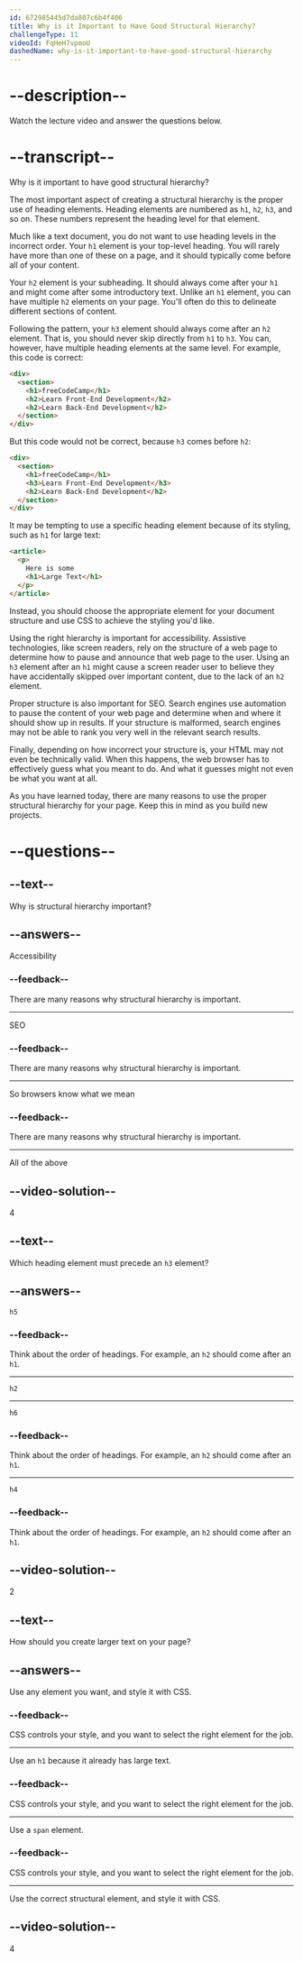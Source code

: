 ```yaml
---
id: 672985445d7da807c6b4f406
title: Why is it Important to Have Good Structural Hierarchy?
challengeType: 11
videoId: FqHeH7vpmoU
dashedName: why-is-it-important-to-have-good-structural-hierarchy
---
```


# --description--

Watch the lecture video and answer the questions below.

# --transcript--

Why is it important to have good structural hierarchy?

The most important aspect of creating a structural hierarchy is the proper use of heading elements. Heading elements are numbered as `h1`, `h2`, `h3`, and so on. These numbers represent the heading level for that element.

Much like a text document, you do not want to use heading levels in the incorrect order. Your `h1` element is your top-level heading. You will rarely have more than one of these on a page, and it should typically come before all of your content.

Your `h2` element is your subheading. It should always come after your `h1` and might come after some introductory text. Unlike an `h1` element, you can have multiple `h2` elements on your page. You'll often do this to delineate different sections of content.

Following the pattern, your `h3` element should always come after an `h2` element. That is, you should never skip directly from `h1` to `h3`. You can, however, have multiple heading elements at the same level. For example, this code is correct:

```html
<div>
  <section>
    <h1>freeCodeCamp</h1>
    <h2>Learn Front-End Development</h2>
    <h2>Learn Back-End Development</h2>
  </section>
</div>
```

But this code would not be correct, because `h3` comes before `h2`:

```html
<div>
  <section>
    <h1>freeCodeCamp</h1>
    <h3>Learn Front-End Development</h3>
    <h2>Learn Back-End Development</h2>
  </section>
</div>
```

It may be tempting to use a specific heading element because of its styling, such as `h1` for large text:

```html
<article>
  <p>
    Here is some
    <h1>Large Text</h1>
  </p>
</article>
```

Instead, you should choose the appropriate element for your document structure and use CSS to achieve the styling you'd like.

Using the right hierarchy is important for accessibility. Assistive technologies, like screen readers, rely on the structure of a web page to determine how to pause and announce that web page to the user. Using an `h3` element after an `h1` might cause a screen reader user to believe they have accidentally skipped over important content, due to the lack of an `h2` element.

Proper structure is also important for SEO. Search engines use automation to pause the content of your web page and determine when and where it should show up in results. If your structure is malformed, search engines may not be able to rank you very well in the relevant search results.

Finally, depending on how incorrect your structure is, your HTML may not even be technically valid. When this happens, the web browser has to effectively guess what you meant to do. And what it guesses might not even be what you want at all.

As you have learned today, there are many reasons to use the proper structural hierarchy for your page. Keep this in mind as you build new projects.

# --questions--

## --text--

Why is structural hierarchy important?

## --answers--

Accessibility

### --feedback--

There are many reasons why structural hierarchy is important.

---

SEO

### --feedback--

There are many reasons why structural hierarchy is important.

---

So browsers know what we mean

### --feedback--

There are many reasons why structural hierarchy is important.

---

All of the above

## --video-solution--

4

## --text--

Which heading element must precede an `h3` element?

## --answers--

`h5`

### --feedback--

Think about the order of headings. For example, an `h2` should come after an `h1`.

---

`h2`

---

`h6`

### --feedback--

Think about the order of headings. For example, an `h2` should come after an `h1`.

---

`h4`

### --feedback--

Think about the order of headings. For example, an `h2` should come after an `h1`.

## --video-solution--

2

## --text--

How should you create larger text on your page?

## --answers--

Use any element you want, and style it with CSS.

### --feedback--

CSS controls your style, and you want to select the right element for the job.

---

Use an `h1` because it already has large text.

### --feedback--

CSS controls your style, and you want to select the right element for the job.

---

Use a `span` element.

### --feedback--

CSS controls your style, and you want to select the right element for the job.

---

Use the correct structural element, and style it with CSS.

## --video-solution--

4
